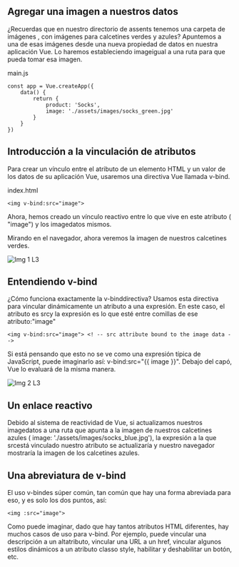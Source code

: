 ## Agregar una imagen a nuestros datos
¿Recuerdas que en nuestro directorio de assents tenemos una carpeta de imágenes , con imágenes para calcetines verdes y azules? Apuntemos a una de esas imágenes desde una nueva propiedad de datos en nuestra aplicación Vue. Lo haremos estableciendo imageigual a una ruta para que pueda tomar esa imagen.

main.js
````
const app = Vue.createApp({
    data() {
        return {
            product: 'Socks',
            image: './assets/images/socks_green.jpg'
        }
    }
})
````

## Introducción a la vinculación de atributos

Para crear un vínculo entre el atributo de un elemento HTML y un valor de los datos de su aplicación Vue, usaremos una directiva Vue llamada v-bind.

index.html

````
<img v-bind:src="image">
````

Ahora, hemos creado un vínculo reactivo entre lo que vive en este atributo ( "image") y los imagedatos mismos.

Mirando en el navegador, ahora veremos la imagen de nuestros calcetines verdes.

![Img 1 L3](https://firebasestorage.googleapis.com/v0/b/vue-mastery.appspot.com/o/flamelink%2Fmedia%2F1.opt.1596481142403.jpg?alt=media&token=6fee2b60-3d30-45fa-aa1e-a25f00f7180f)

## Entendiendo v-bind

¿Cómo funciona exactamente la v-binddirectiva? Usamos esta directiva para vincular dinámicamente un atributo a una expresión. En este caso, el atributo es srcy la expresión es lo que esté entre comillas de ese atributo:"image"

````
<img v-bind:src="image"> <! -- src attribute bound to the image data -->
````

Si está pensando que esto no se ve como una expresión típica de JavaScript, puede imaginarlo así: v-bind:src="{{ image }}". Debajo del capó, Vue lo evaluará de la misma manera.


![Img 2 L3](https://firebasestorage.googleapis.com/v0/b/vue-mastery.appspot.com/o/flamelink%2Fmedia%2F2.opt.1596481142404.jpg?alt=media&token=69b84372-5c8d-4b17-b468-f8500d5f8617)

## Un enlace reactivo

Debido al sistema de reactividad de Vue, si actualizamos nuestros imagedatos a una ruta que apunta a la imagen de nuestros calcetines azules ( image: './assets/images/socks_blue.jpg'), la expresión a la que srcestá vinculado nuestro atributo se actualizaría y nuestro navegador mostraría la imagen de los calcetines azules.

## Una abreviatura de v-bind

El uso v-bindes súper común, tan común que hay una forma abreviada para eso, y es solo los dos puntos, así:

````
<img :src="image"> 
````

Como puede imaginar, dado que hay tantos atributos HTML diferentes, hay muchos casos de uso para v-bind. Por ejemplo, puede vincular una descripción a un altatributo, vincular una URL a un href, vincular algunos estilos dinámicos a un atributo classo style, habilitar y deshabilitar un botón, etc.





